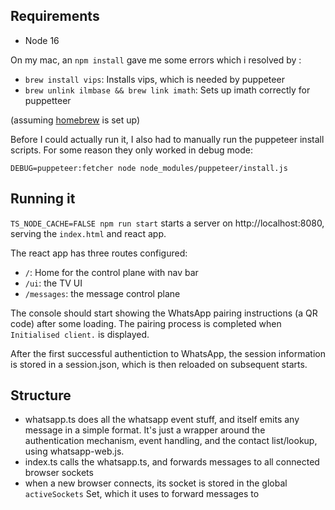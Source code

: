 ## Requirements

- Node 16

On my mac, an `npm install` gave me some errors which i resolved by :

- `brew install vips`: Installs vips, which is needed by puppeteer
- `brew unlink ilmbase && brew link imath`: Sets up imath correctly for puppetteer

(assuming [homebrew](https://brew.sh/) is set up)

Before I could actually run it, I also had to manually run the puppeteer install scripts. For some reason they only worked in debug mode:

```DEBUG=puppeteer:fetcher node node_modules/puppeteer/install.js```

## Running it

`TS_NODE_CACHE=FALSE npm run start` starts a server on http://localhost:8080, serving the `index.html` and react app.

The react app has three routes configured:
- `/`: Home for the control plane with nav bar
- `/ui`: the TV UI
- `/messages`: the message control plane

The console should start showing the WhatsApp pairing instructions (a QR code) after some loading.
The pairing process is completed when `Initialised client.` is displayed.

After the first successful authentiction to WhatsApp, the session information is stored in a session.json, which is then reloaded on subsequent starts.

## Structure

- whatsapp.ts does all the whatsapp event stuff, and itself emits any message in a simple format. It's just a wrapper around the authentication mechanism, event handling, and the contact list/lookup, using whatsapp-web.js. 
- index.ts calls the whatsapp.ts, and forwards messages to all connected browser sockets
- when a new browser connects, its socket is stored in the global `activeSockets` Set, which it uses to forward messages to

